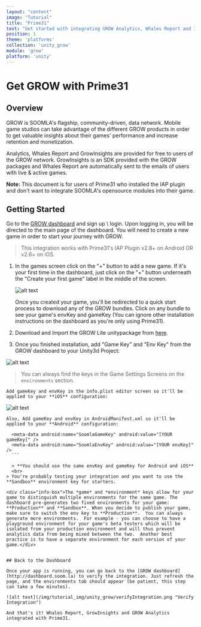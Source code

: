 ```yaml
---
layout: "content"
image: "Tutorial"
title: "Prime31"
text: "Get started with integrating GROW Analytics, Whales Report and Insights for Unity3D with Prime31. Doesn't Include any of SOOMLA's opensource modules, only Highway and GrowInsights."
position: 1
theme: 'platforms'
collection: 'unity_grow'
module: 'grow'
platform: 'unity'
---
```


# Get GROW with Prime31

## Overview

GROW is SOOMLA's flagship, community-driven, data network. Mobile game studios can take advantage of the different GROW products in order to get valuable insights about their games' performance and increase retention and monetization.

Analytics, Whales Report and GrowInsights are provided for free to users of the GROW network. GrowInsights is an SDK provided with the GROW packages and Whales Report are automatically sent to the emails of users with live & active games.

**Note:** This document is for users of Prime31 who installed the IAP plugin and don't want to integrate SOOMLA's opensource modules into their game.

## Getting Started

Go to the [GROW dashboard](http://dashboard.soom.la) and sign up \ login. Upon logging in, you will be directed to the main page of the dashboard. You will need to create a new game in order to start your journey with GROW.

> This integration works with Prime31's IAP Plugin v2.8+ on Android OR v2.6+ on iOS.

1. In the games screen click on the "+" button to add a new game. If it's your first time in the dashboard, just click on the "+" button underneath the "Create your first game" label in the middle of the screen.

	  ![alt text](/img/tutorial_img/unity_grow/addNewApp.png "Add new app")

	<div class="info-box">Once you created your game, you'll be redirected to a quick start process to download any of the GROW bundles. Click on any bundle to see your game's envKey and gameKey (You can ignore other installation instructions on the dashboard as you're only using Prime31).</div>

2. Download and Import the GROW Lite unitypackage from [here](http://library.soom.la/fetch/unity3d-soomla-grow-lite/latest?cf=kb).

3. Once you finished installation, add "Game Key" and "Env Key" from the GROW dashboard to your Unity3d Project:

  ![alt text](/img/tutorial_img/unity_grow/dashboardKeys.png "Keys")

  > You can always find the keys in the Game Settings Screens on the `environments` section.

	Add gameKey and envKey in the info.plist editor screen so it'll be applied to your **iOS** configuration:  
  ![alt text](/img/tutorial_img/unity_grow/info_plist_editor.png "Keys")

	Also, Add gameKey and envKey in AndroidManifest.xml so it'll be applied to your **Android** configuration:  
  ```
	<meta-data android:name="SoomlaGameKey" android:value="[YOUR gameKey]" />
	<meta-data android:name="SoomlaEnvKey" android:value="[YOUR envKey]" />
	```

	> **You should use the same envKey and gameKey for Android and iOS**  
	<br>
  > You're probably testing your integration and you want to use the **Sandbox** environment key for starters.

  <div class="info-box">The *game* and *environment* keys allow for your game to distinguish multiple environments for the same game. The dashboard pre-generates two fixed environments for your game: **Production** and **Sandbox**. When you decide to publish your game, make sure to switch the env key to **Production**.  You can always generate more environments.  For example - you can choose to have a playground environment for your game's beta testers which will be isolated from your production environment and will thus prevent analytics data from being mixed between the two.  Another best practice is to have a separate environment for each version of your game.</div>


## Back to the Dashboard

Once your app is running, you can go back to the [GROW dashboard](http://dashboard.soom.la) to verify the integration. Just refresh the page, and the environments tab should appear (be patient, this step can take a few minutes).

![alt text](/img/tutorial_img/unity_grow/verifyIntegration.png "Verify Integration")

And that's it! Whales Report, GrowInsights and GROW Analytics integrated with Prime31.
